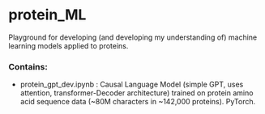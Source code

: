 # protein_ML

Playground for developing (and developing my understanding of) machine learning models applied to proteins.

### Contains:

- protein_gpt_dev.ipynb :   Causal Language Model (simple GPT, uses attention, transformer-Decoder architecture) trained on protein amino acid sequence data (~80M characters in ~142,000 proteins). PyTorch.
